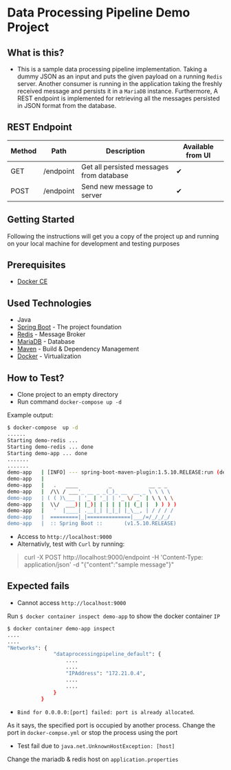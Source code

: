 # Data Processing Pipeline Demo Project


## What is this?
- This is a sample data processing pipeline implementation. Taking a dummy JSON as an input and puts the given payload on a running `Redis` server. Another consumer is running in the application taking the freshly received message and persists it in a `MariaDB` instance. Furthermore, A REST endpoint is implemented for retrieving all the messages persisted in JSON format from the database.


## REST Endpoint

| Method | Path      | Description                              | Available from UI |
|--------|-----------|------------------------------------------|-------------------|
| GET    | /endpoint | Get all persisted messages from database | ✔                 |
| POST   | /endpoint | Send new message to server               | ✔                 |


## Getting Started
Following the instructions will get you a copy of the project up and running on your local machine for development and testing purposes


## Prerequisites
- [Docker CE](https://docs.docker.com/install)


## Used Technologies
- Java
- [Spring Boot](https://docs.spring.io/spring-boot/docs/current/reference/htmlsingle/) - The project foundation
- [Redis](https://redis.io/documentation) - Message Broker
- [MariaDB](https://mariadb.org/) - Database
- [Maven](http://maven.apache.org/guides/) - Build & Dependency Management
- [Docker](https://docs.docker.com/) - Virtualization


## How to Test?
- Clone project to an empty directory
- Run command `docker-compose up -d`

Example output:
```sh
$ docker-compose  up -d
......
Starting demo-redis ...
Starting demo-redis ... done
Starting demo-app ... done
.......
.......
demo-app   | [INFO] --- spring-boot-maven-plugin:1.5.10.RELEASE:run (default-cli) @ data-processing-pipeline-demo ---
demo-app   |
demo-app   |   .   ____          _            __ _ _
demo-app   |  /\\ / ___'_ __ _ _(_)_ __  __ _ \ \ \ \
demo-app   | ( ( )\___ | '_ | '_| | '_ \/ _` | \ \ \ \
demo-app   |  \\/  ___)| |_)| | | | | || (_| |  ) ) ) )
demo-app   |   '  |____| .__|_| |_|_| |_\__, | / / / /
demo-app   |  =========|_|==============|___/=/_/_/_/
demo-app   |  :: Spring Boot ::       (v1.5.10.RELEASE)

```

- Access to `http://localhost:9000`
- Alternativly, test with `Curl` by running:
> curl -X POST http://localhost:9000/endpoint -H 'Content-Type: application/json' -d "{"content":"sample message"}"


## Expected fails

- Cannot access `http://localhost:9000`

Run `$ docker container inspect demo-app` to show the docker container `IP`

 ```sh
 $ docker container demo-app inspect
 ....
 ....
 "Networks": {
                "dataprocessingpipeline_default": {
                    ....
                    ....
                    "IPAddress": "172.21.0.4",
                    ....
                    ....
                }
            }
 ```
 - `Bind for 0.0.0.0:[port] failed: port is already allocated`.

 As it says, the specified port is occupied by another process. Change the port in `docker-compse.yml` or stop the process using the port

 - Test fail due to `java.net.UnknownHostException: [host]`

Change the mariadb & redis host on `application.properties`
